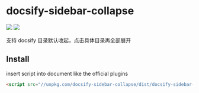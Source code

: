 # docsify-sidebar-collapse

![](https://img.shields.io/npm/v/docsify-sidebar-collapse.svg)
![](https://img.shields.io/github/license/iPeng6/docsify-sidebar-collapse.svg)

支持 docsify 目录默认收起，点击具体目录再全部展开

## Install

insert script into document like the official plugins

```html
<script src="//unpkg.com/docsify-sidebar-collapse/dist/docsify-sidebar-collapse.min.js"></script>
```
